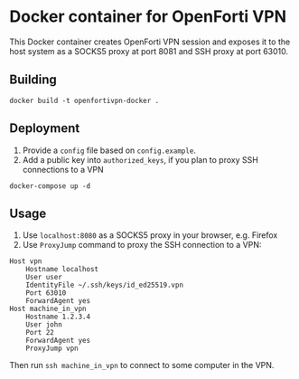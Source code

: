 # Docker container for OpenForti VPN

This Docker container creates OpenForti VPN session and exposes it to the host system as a SOCKS5 proxy at port 8081 and SSH proxy at port 63010.

## Building

```
docker build -t openfortivpn-docker .
```

## Deployment

1. Provide a `config` file based on `config.example`.
2. Add a public key into `authorized_keys`, if you plan to proxy SSH connections to a VPN

```
docker-compose up -d
```

## Usage

1. Use `localhost:8080` as a SOCKS5 proxy in your browser, e.g. Firefox
2. Use `ProxyJump` command to proxy the SSH connection to a VPN:

```
Host vpn
    Hostname localhost
    User user
    IdentityFile ~/.ssh/keys/id_ed25519.vpn
    Port 63010
    ForwardAgent yes
Host machine_in_vpn
    Hostname 1.2.3.4
    User john
    Port 22
    ForwardAgent yes
    ProxyJump vpn
```

Then run `ssh machine_in_vpn` to connect to some computer in the VPN.

